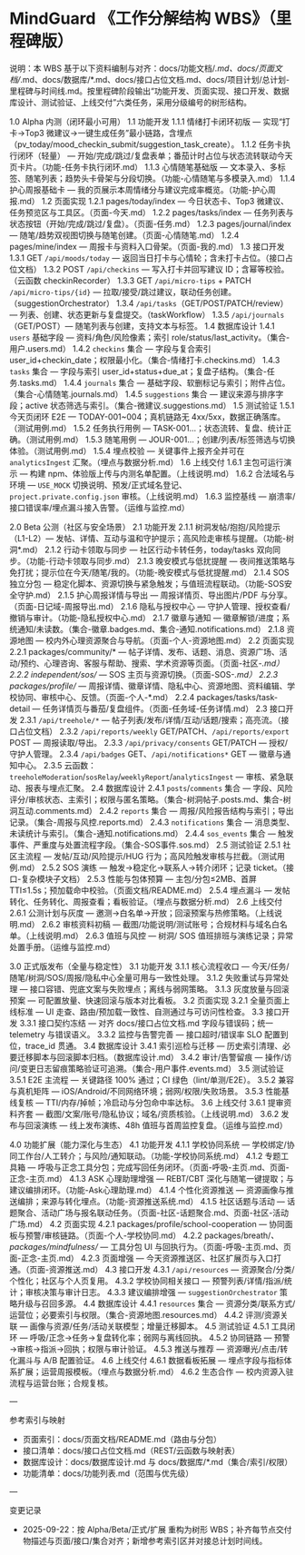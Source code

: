 ﻿# MindGuard 《工作分解结构 WBS》（里程碑版）

说明：本 WBS 基于以下资料编制与对齐：docs/功能文档/*.md、docs/页面文档/*.md、docs/数据库/*.md、docs/接口占位文档.md、docs/项目计划/总计划-里程碑与时间线.md。按里程碑阶段输出“功能开发、页面实现、接口开发、数据库设计、测试验证、上线交付”六类任务，采用分级编号的树形结构。

1.0 Alpha 内测（闭环最小可用）
1.1 功能开发
1.1.1 情绪打卡闭环初版 — 实现“打卡→Top3 微建议→一键生成任务”最小链路，含埋点（pv_today/mood_checkin_submit/suggestion_task_create）。
1.1.2 任务卡执行闭环（轻量） — 开始/完成/跳过/复盘表单；番茄计时占位与状态流转联动今天页卡片。（功能-任务卡执行闭环.md）
1.1.3 心情随笔基础版 — 文本录入、多标签、随笔列表；趋势头卡骨架与分段切换。（功能-心情随笔与多模录入.md）
1.1.4 护心周报基础卡 — 我的页展示本周情绪分与建议完成率概览。（功能-护心周报.md）
1.2 页面实现
1.2.1 pages/today/index — 今日状态卡、Top3 微建议、任务预览区与工具区。（页面-今天.md）
1.2.2 pages/tasks/index — 任务列表与状态按钮（开始/完成/跳过/复盘）。（页面-任务.md）
1.2.3 pages/journal/index — 随笔/趋势双视图切换与随笔创建。（页面-心情随笔.md）
1.2.4 pages/mine/index — 周报卡与资料入口骨架。（页面-我的.md）
1.3 接口开发
1.3.1 GET `/api/moods/today` — 返回当日打卡与心情轮；含未打卡占位。（接口占位文档）
1.3.2 POST `/api/checkins` — 写入打卡并回写建议 ID；含幂等校验。（云函数 checkinRecorder）
1.3.3 GET `/api/micro-tips` + PATCH `/api/micro-tips/{id}` — 拉取/接受/跳过建议，联动任务创建。（suggestionOrchestrator）
1.3.4 `/api/tasks`（GET/POST/PATCH/review）— 列表、创建、状态更新与复盘提交。（taskWorkflow）
1.3.5 `/api/journals`（GET/POST）— 随笔列表与创建，支持文本与标签。
1.4 数据库设计
1.4.1 `users` 基础字段 — 资料/角色/风险像素；索引 role/status/last_activity。（集合-用户.users.md）
1.4.2 `checkins` 集合 — 字段与复合索引 user_id+checkin_date；权限最小化。（集合-情绪打卡.checkins.md）
1.4.3 `tasks` 集合 — 字段与索引 user_id+status+due_at；复盘子结构。（集合-任务.tasks.md）
1.4.4 `journals` 集合 — 基础字段、软删标记与索引；附件占位。（集合-心情随笔.journals.md）
1.4.5 `suggestions` 集合 — 建议来源与排序字段；active 状态筛选与索引。（集合-微建议.suggestions.md）
1.5 测试验证
1.5.1 今天页闭环 E2E — TODAY-001~004；真机链路无 4xx/5xx，数据正确落库。（测试用例.md）
1.5.2 任务执行用例 — TASK-001…；状态流转、复盘、统计正确。（测试用例.md）
1.5.3 随笔用例 — JOUR-001…；创建/列表/标签筛选与切换体验。（测试用例.md）
1.5.4 埋点校验 — 关键事件上报齐全并可在 `analyticsIngest` 汇聚。（埋点与数据分析.md）
1.6 上线交付
1.6.1 主包可运行演示 — 构建 npm、体验版上传与内测名单配置。（上线说明.md）
1.6.2 合法域名与环境 — `USE_MOCK` 切换说明、预发/正式域名登记、`project.private.config.json` 审核。（上线说明.md）
1.6.3 监控基线 — 崩溃率/接口错误率/埋点漏斗接入告警。（运维与监控.md）

2.0 Beta 公测（社区与安全场景）
2.1 功能开发
2.1.1 树洞发帖/抱抱/风险提示（L1-L2）— 发帖、详情、互动与温和守护提示；高风险走审核与提醒。（功能-树洞*.md）
2.1.2 行动卡领取与同步 — 社区行动卡转任务，today/tasks 双向同步。（功能-行动卡领取与同步.md）
2.1.3 晚安模式与低扰提醒 — 夜间推送策略与免打扰；提示位在今天/随笔/我的。（功能-晚安模式与低扰提醒.md）
2.1.4 SOS 独立分包 — 稳定化脚本、资源切换与紧急触发；与值班流程联动。（功能-SOS安全守护.md）
2.1.5 护心周报详情与导出 — 周报详情页、导出图片/PDF 与分享。（页面-日记域-周报导出.md）
2.1.6 隐私与授权中心 — 守护人管理、授权查看/撤销与审计。（功能-隐私授权中心.md）
2.1.7 徽章与通知 — 徽章解锁/进度；系统通知/未读数。（集合-徽章.badges.md、集合-通知.notifications.md）
2.1.8 资源地图 — 校内外心理资源聚合与导航。（页面-个人-资源地图.md）
2.2 页面实现
2.2.1 packages/community/* — 帖子详情、发布、话题、消息、资源广场、活动/预约、心理咨询、客服与帮助、搜索、学术资源等页面。（页面-社区-*.md）
2.2.2 independent/sos/* — SOS 主页与资源切换。（页面-SOS-*.md）
2.2.3 packages/profile/* — 周报详情、徽章详情、隐私中心、资源地图、资料编辑、学校协同、审核中心、反馈。（页面-个人-*.md）
2.2.4 packages/tasks/task-detail — 任务详情页与番茄/复盘组件。（页面-任务域-任务详情.md）
2.3 接口开发
2.3.1 `/api/treehole/*` — 帖子列表/发布/详情/互动/话题/搜索；高亮流。（接口占位文档）
2.3.2 `/api/reports/weekly` GET/PATCH、`/api/reports/export` POST — 周报读取/导出。
2.3.3 `/api/privacy/consents` GET/PATCH — 授权/守护人管理。
2.3.4 `/api/badges` GET、`/api/notifications*` GET — 徽章与通知中心。
2.3.5 云函数：`treeholeModeration`/`sosRelay`/`weeklyReport`/`analyticsIngest` — 审核、紧急联动、报表与埋点汇聚。
2.4 数据库设计
2.4.1 `posts`/`comments` 集合 — 字段、风险评分/审核状态、主索引；权限与匿名策略。（集合-树洞帖子.posts.md、集合-树洞互动.comments.md）
2.4.2 `reports` 集合 — 周报/风险报告结构与索引；导出记录。（集合-周报与风控.reports.md）
2.4.3 `notifications` 集合 — 消息类型、未读统计与索引。（集合-通知.notifications.md）
2.4.4 `sos_events` 集合 — 触发事件、严重度与处置流程字段。（集合-SOS事件.sos.md）
2.5 测试验证
2.5.1 社区主流程 — 发帖/互动/风险提示/HUG 行为；高风险触发审核与拦截。（测试用例.md）
2.5.2 SOS 演练 — 触发→稳定化→联系人→转介闭环；记录 ticket。（接口-复杂模块子文档）
2.5.3 性能与包体预算 — 主包/分包≤2MB、首屏 TTI≤1.5s；预加载命中校验。（页面文档/README.md）
2.5.4 埋点漏斗 — 发帖转化、任务转化、周报查看；看板验证。（埋点与数据分析.md）
2.6 上线交付
2.6.1 公测计划与灰度 — 邀测→白名单→开放；回滚预案与热修策略。（上线说明.md）
2.6.2 审核资料初稿 — 截图/功能说明/测试账号；合规材料与域名白名单。（上线说明.md）
2.6.3 值班与风控 — 树洞/ SOS 值班排班与演练记录；异常处置手册。（运维与监控.md）

3.0 正式版发布（全量与稳定性）
3.1 功能开发
3.1.1 核心流程收口 — 今天/任务/随笔/树洞/SOS/周报/隐私中心全量可用与一致性处理。
3.1.2 失败重试与异常处理 — 接口容错、兜底文案与失败埋点；离线与弱网策略。
3.1.3 灰度放量与回滚预案 — 可配置放量、快速回滚与版本对比看板。
3.2 页面实现
3.2.1 全量页面上线标准 — UI 走查、路由/预加载一致性、自测通过与可访问性检查。
3.3 接口开发
3.3.1 接口契约冻结 — 对齐 docs/接口占位文档.md 字段与错误码；统一 telemetry 与错误语义。
3.3.2 监控与告警完善 — 接口超时/错误率 SLO 配置到位，trace_id 贯通。
3.4 数据库设计
3.4.1 索引巡检与迁移 — 历史索引清理、必要迁移脚本与回滚脚本归档。（数据库设计.md）
3.4.2 审计/告警留痕 — 操作/访问/变更日志留痕策略验证可追溯。（集合-用户事件.events.md）
3.5 测试验证
3.5.1 E2E 主流程 — 关键路径 100% 通过；CI 绿色（lint/单测/E2E）。
3.5.2 兼容与真机矩阵 — iOS/Android/不同网络环境；弱网/权限/失败场景。
3.5.3 性能基线复核 — TTI/内存/掉帧；冷启动与分包命中率达标。
3.6 上线交付
3.6.1 提审资料齐套 — 截图/文案/账号/隐私协议；域名/资质核验。（上线说明.md）
3.6.2 发布与回滚演练 — 线上发布演练、48h 值班与首周监控复盘。（运维与监控.md）

4.0 功能扩展（能力深化与生态）
4.1 功能开发
4.1.1 学校协同系统 — 学校绑定/协同工作台/人工转介；与风险/通知联动。（功能-学校协同系统.md）
4.1.2 专题工具箱 — 呼吸与正念工具分包；完成写回任务闭环。（页面-呼吸-主页.md、页面-正念-主页.md）
4.1.3 ASK 心理助理增强 — REBT/CBT 深化与随笔一键提取；与建议编排闭环。（功能-Ask心理助理.md）
4.1.4 个性化资源推送 — 资源画像与推送编排；来源与转化埋点。（功能-资源推送系统.md）
4.1.5 社区话题与活动 — 话题聚合、活动广场与报名联动任务。（页面-社区-话题聚合.md、页面-社区-活动广场.md）
4.2 页面实现
4.2.1 packages/profile/school-cooperation — 协同面板与预警/审核链路。（页面-个人-学校协同.md）
4.2.2 packages/breath/*、packages/mindfulness/* — 工具分包 UI 与回执行为。（页面-呼吸-主页.md、页面-正念-主页.md）
4.2.3 页面增强 — 今天资源推送区、社区扩展页与入口打通。（页面-资源推送.md）
4.3 接口开发
4.3.1 `/api/resources` — 资源聚合/分类/个性化；社区与个人页复用。
4.3.2 学校协同相关接口 — 预警列表/详情/指派/统计；审核决策与审计日志。
4.3.3 建议编排增强 — `suggestionOrchestrator` 策略升级与召回多源。
4.4 数据库设计
4.4.1 `resources` 集合 — 资源分类/联系方式/运营位；必要索引与权限。（集合-资源地图.resources.md）
4.4.2 评测/资源关联 — 画像与资源/任务/活动关联模型；增量迁移脚本。
4.5 测试验证
4.5.1 工具闭环 — 呼吸/正念→任务→复盘转化率；弱网与离线回执。
4.5.2 协同链路 — 预警→审核→指派→回执；权限与审计验证。
4.5.3 推送与推荐 — 资源曝光/点击/转化漏斗与 A/B 配置验证。
4.6 上线交付
4.6.1 数据看板拓展 — 埋点字段与指标体系扩展；运营周报模板。（埋点与数据分析.md）
4.6.2 生态合作 — 校内资源入驻流程与运营台账；合规复核。

—

参考索引与映射
- 页面索引：docs/页面文档/README.md（路由与分包）
- 接口清单：docs/接口占位文档.md（REST/云函数与映射表）
- 数据库设计：docs/数据库设计.md 与 docs/数据库/*.md（集合/索引/权限）
- 功能清单：docs/功能列表.md（范围与优先级）

—

变更记录
- 2025-09-22：按 Alpha/Beta/正式/扩展 重构为树形 WBS；补齐每节点交付物描述与页面/接口/集合对齐；新增参考索引区并对接总计划时间线。

